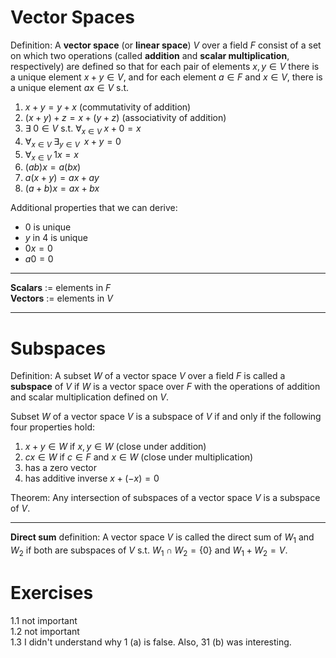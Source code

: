 # Vector Spaces
Definition: A **vector space** (or **linear space**) $V$ over a field $F$ consist of a set on which two operations (called **addition** and **scalar multiplication**, respectively) are defined so that for each pair of elements $x, y \in V$ there is a unique element $x+y\in V$, and for each element $a \in F$ and $x \in V$, there is a unique element $ax \in V$ s.t.

1. $x + y = y + x$              (commutativity of addition)
2. $(x + y) + z = x + (y + z)$  (associativity of addition)
3. $\exists\;0\in V$ s.t. $\forall_{x\in V}\;x + 0 = x$
4. $\forall_{x\in V}\;\exists_{y\in V}\;\;x + y = 0$
5. $\forall_{x\in V}\; 1x=x$
6. $(ab)x = a(bx)$
7. $a(x + y) = ax + ay$
8. $(a+b)x = ax + bx$

Additional properties that we can derive:
- $0$ is unique
- $y$ in 4 is unique
- $0x = 0$
- $a0 = 0$

---
**Scalars** := elements in $F$\
**Vectors** := elements in $V$

---

# Subspaces
Definition: A subset $W$ of a vector space $V$ over a field $F$ is called a **subspace** of $V$ if $W$ is a vector space over $F$ with the operations of addition and scalar multiplication defined on $V$.

Subset $W$ of a vector space $V$ is a subspace of $V$ if and only if the following four properties hold:
1. $x+y\in W$ if $x, y\in W$ (close under addition)
2. $cx \in W$ if $c \in F$ and $x \in W$  (close under multiplication)
3. has a zero vector
4. has additive inverse $x + (-x) = 0$

Theorem: Any intersection of subspaces of a vector space $V$ is a subspace of $V$.

---
**Direct sum** definition: A vector space $V$ is called the direct sum of $W_1$ and $W_2$ if both are subspaces of $V$ s.t. $W_1 \cap W_2 = \{0\}$ and $W_1 + W_2 = V$.

# Exercises
1.1 not important\
1.2 not important\
1.3 I didn't understand why 1 (a) is false. Also, 31 (b) was interesting.
